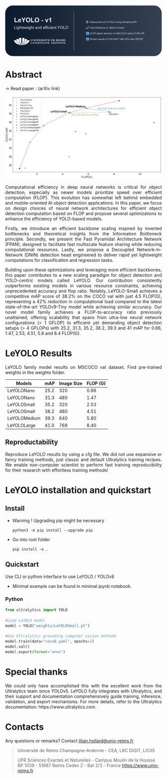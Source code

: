 ![alt text](gitimg/LeYOLO-logo.png)


# Abstract
-> Read paper : (arXiv link)

![alt text](gitimg/final.png)


<p align="justify">Computational efficiency in deep neural networks is critical for object detection, especially as newer models prioritize speed over efficient computation (FLOP). This evolution has somewhat left behind embedded and mobile-oriented AI object detection applications. In this paper, we focus on design choices of neural network architectures for efficient object detection computation based on FLOP and propose several optimizations to enhance the efficiency of YOLO-based models.</p>

<p align="justify">Firstly, we introduce an efficient backbone scaling inspired by inverted bottlenecks and theoretical insights from the Information Bottleneck principle. Secondly, we present the Fast Pyramidal Architecture Network (FPAN), designed to facilitate fast multiscale feature sharing while reducing computational resources. Lastly, we propose a Decoupled Network-in-Network (DNiN) detection head engineered to deliver rapid yet lightweight computations for classification and regression tasks.</p>

<p align="justify">Building upon these optimizations and leveraging more efficient backbones, this paper contributes to a new scaling paradigm for object detection and YOLO-centric models called LeYOLO. Our contribution consistently outperforms existing models in various resource constraints, achieving unprecedented accuracy and flop ratio. Notably, LeYOLO-Small achieves a competitive mAP score of 38.2% on the COCO val with just 4.5 FLOP(G), representing a 42% reduction in computational load compared to the latest state-of-the-art YOLOv9-Tiny model while achieving similar accuracy. Our novel model family achieves a FLOP-to-accuracy ratio previously unattained, offering scalability that spans from ultra-low neural network configurations (< 1 GFLOP) to efficient yet demanding object detection setups (> 4 GFLOPs) with 25.2, 31.3, 35.2, 38.2, 39.3 and 41 mAP for 0.66, 1.47, 2.53, 4.51, 5.8 and 8.4 FLOP(G).</p>




# LeYOLO Results

<p align="justify">LeYOLO family model results on MSCOCO val dataset. 
Find pre-trained weights in the weights folder.</p>


<p align="center">

| Models           | mAP | Image Size     | FLOP (G) |
|------------------|-----|----------------|----------|
|LeYOLONano        |25.2 | 320            | 0.66     |
|LeYOLONano        |31.3 | 480            | 1.47     |
|LeYOLOSmall       |35.2 | 320            | 2.53     |
|LeYOLOSmall       |38.2 | 480            | 4.51     |
|LeYOLOMedium      |39.3 | 640            | 5.80     |
|LeYOLOLarge       |41.0 | 768            | 8.40     |

</p>

## Reproductability


<p align="justify">
Reproduce LeYOLO results by using a cfg file.
We did not use expansive or fancy training methods, just classic and default Ultralytics training recipes.
We enable non-computer scientist to perform fast training reproducibility for their research with effortless training methods!
</p>

# LeYOLO installation and quickstart

## Install
- Warning ! Upgrading pip might be necessary 
	```
	python3 -m pip install --upgrade pip
	```
- Go into root folder
	```
	pip install -e .
	```

## Quickstart
Use CLI or python interface to use LeYOLO / YOLOv8

- Minimal example can be found in minimal.ipynb notebook.

### Python

```Python
from ultralytics import YOLO

#Load LeYOLO model
model = YOLO("weights/LeYOLOSmall.pt")

#Use Ultralytics grounding computer vision methods
model.train(data="coco8.yaml", epochs=3)
model.val()
model.export(format="onnx")
```


# Special thanks

<p align="justify">
We could only have accomplished this with the excellent work from the Ultralytics team since YOLOv5. LeYOLO fully integrates with Ultralytics, and their support and documentation comprehensively guide training, inference, validation, and export mechanisms. For more details, refer to the Ultralytics documentation: https://www.ultralytics.com.
</p>


# Contacts
Any questions or remarks? Contact lilian.hollard@univ-reims.fr

> Université de Reims Champagne-Ardenne - CEA, LRC DIGIT, LICIIS
>
> UFR Sciences Exactes et Naturelles - Campus Moulin de la Housse
BP 1039 - 51687 Reims Cedex 2 - Bat 2/3 - France
https://www.univ-reims.fr